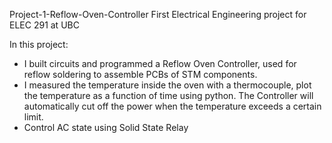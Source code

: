 Project-1-Reflow-Oven-Controller
First Electrical Engineering project for ELEC 291 at UBC

In this project:
- I built circuits and programmed a Reflow Oven Controller, used for reflow soldering to assemble PCBs of STM components.
- I measured the temperature inside the oven with a thermocouple, plot the temperature as a function of time using python. The Controller will automatically cut off the power when the temperature exceeds a certain limit.
- Control AC state using Solid State Relay 
